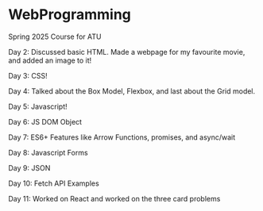 # WebProgramming
Spring 2025 Course for ATU

Day 2: Discussed basic HTML. Made a webpage for my favourite movie, and added an image to it!

Day 3: CSS!

Day 4: Talked about the Box Model, Flexbox, and last about the Grid model.

Day 5: Javascript!

Day 6: JS DOM Object

Day 7: ES6+ Features like Arrow Functions, promises, and async/wait

Day 8: Javascript Forms

Day 9: JSON

Day 10: Fetch API Examples

Day 11: Worked on React and worked on the three card problems